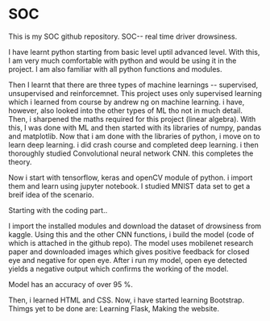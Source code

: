 # SOC
This is my SOC github repository. SOC-- real time driver drowsiness.

I have learnt python starting from basic level uptil advanced level. With this, I am very much comfortable with python and would be using it in the project.
I am also familiar with all python functions and modules.

Then I learnt that there are three types of machine learnings -- supervised, unsupervised and reinforcemnet.
This project uses only supervised learning which i learned from course by andrew ng on machine learning. i have, however, also looked into the other types of ML tho not in much detail.
Then, i sharpened the maths required for this project (linear algebra).
With this, I was done with ML and then started with its libraries of numpy, pandas and matplotlib.
Now that i am done with the libraries of python, i move on to learn deep learning. i did crash course and completed deep learning. i then thoroughly studied Convolutional neural network CNN. this completes the theory.

Now i start with tensorflow, keras and openCV module of python. i import them and learn using jupyter notebook. I studied MNIST data set to get a breif idea of the scenario. 

Starting with the coding part..

I import the installed modules and download the dataset of drowsiness from kaggle. Using this and the other CNN functions, i build the model (code of which is attached in the github repo). The model uses mobilenet research paper and downloaded images which gives positive feedback for closed eye and negative for open eye. After i run my model, open eye detected yields a negative output which confirms the working of the model.

Model has an accuracy of over 95 %.

Then, i learned HTML and CSS.
Now, i have started learning Bootstrap.
Thimgs yet to be done are: Learning Flask, Making the website.
